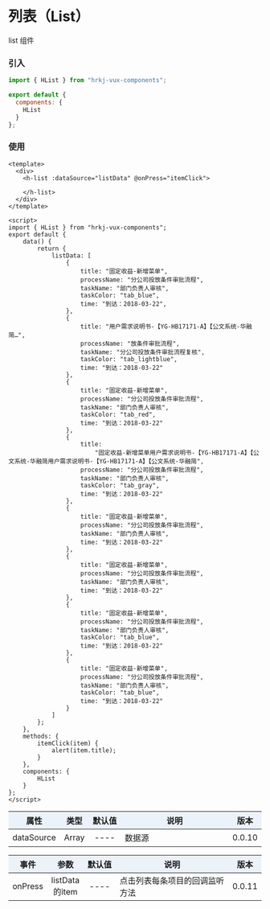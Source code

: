 # 列表（List）

list 组件

<list />

### 引入

```js
import { HList } from "hrkj-vux-components";

export default {
  components: {
    HList
  }
};
```

### 使用

```vue
<template>
  <div>
    <h-list :dataSource="listData" @onPress="itemClick">

    </h-list>
  </div>
</template>

<script>
import { HList } from "hrkj-vux-components";
export default {
    data() {
        return {
            listData: [
                {
                    title: "固定收益-新增菜单",
                    processName: "分公司投放条件审批流程",
                    taskName: "部门负责人审核",
                    taskColor: "tab_blue",
                    time: "到达：2018-03-22",
                },
                {
                    title: "用户需求说明书-【YG-HB17171-A】【公文系统-华融简…",
                    processName: "放条件审批流程",
                    taskName: "分公司投放条件审批流程复核",
                    taskColor: "tab_lightblue",
                    time: "到达：2018-03-22"
                },
                {
                    title: "固定收益-新增菜单",
                    processName: "分公司投放条件审批流程",
                    taskName: "部门负责人审核",
                    taskColor: "tab_red",
                    time: "到达：2018-03-22"
                },
                {
                    title:
                        "固定收益-新增菜单用户需求说明书-【YG-HB17171-A】【公文系统-华融简用户需求说明书-【YG-HB17171-A】【公文系统-华融简",
                    processName: "分公司投放条件审批流程",
                    taskName: "部门负责人审核",
                    taskColor: "tab_gray",
                    time: "到达：2018-03-22"
                },
                {
                    title: "固定收益-新增菜单",
                    processName: "分公司投放条件审批流程",
                    taskName: "部门负责人审核",
                    time: "到达：2018-03-22"
                },
                {
                    title: "固定收益-新增菜单",
                    processName: "分公司投放条件审批流程",
                    taskName: "部门负责人审核",
                    time: "到达：2018-03-22"
                },
                {
                    title: "固定收益-新增菜单",
                    processName: "分公司投放条件审批流程",
                    taskName: "部门负责人审核",
                    taskColor: "tab_blue",
                    time: "到达：2018-03-22"
                },
                {
                    title: "固定收益-新增菜单",
                    processName: "分公司投放条件审批流程",
                    taskName: "部门负责人审核",
                    taskColor: "tab_blue",
                    time: "到达：2018-03-22"
                }
            ]
        };
    },
    methods: {
        itemClick(item) {
            alert(item.title);
        }
    },
    components: {
        HList
    }
};
</script>
```

<test />

|      属性      | 类型  | 默认值 | 说明   | 版本 |
| :------------: | :---: | :----: | :----- | :----- |
| dataSource | Array |  ----  | 数据源 | 0.0.10 |

<test backgroundColor="cadetblue"/>

|      事件      | 参数  | 默认值 | 说明   | 版本 |
| :------------: | :---: | :----: | :----- | :----- |
| onPress | listData的item |  ----  | 点击列表每条项目的回调监听方法 | 0.0.11 |

<style scoped>
    table {
      width: 100%; /*表格宽度*/
      border-collapse: collapse; /*使用单一线条的边框*/
      empty-cells: show; /*单元格无内容依旧绘制边框*/
    }
	
  table th,td {
    height: 35px; /*统一每一行的默认高度*/
  }
	
  table th {
      font-weight: bold; /*加粗*/
      text-align: center !important; /*内容居中，加上 !important 避免被 Markdown 样式覆盖*/
      background: #ECF2F9; /*背景色*/
      white-space: nowrap; /*表头内容强制在一行显示*/
  }
	
  /* 隔行变色 */
  table tbody tr:nth-child(2n) {
      background: #F4F7FB; 
  }
  /* 悬浮变色 */
  /* table tr:hover {
      background: #B2B2B2; 
  }
	 */
  /* 首列不换行 */
  table td:nth-child(1) {
      white-space: nowrap; 
  }
  /* 指定列宽度 */
  table th:nth-of-type(4) {  
    width: 100%;
    /* white-space: nowrap; */
  }
</style>
